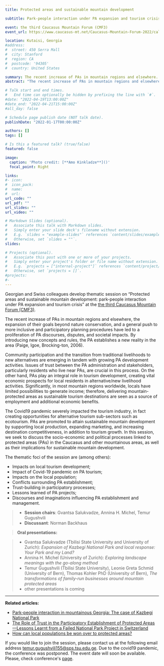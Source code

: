 ```yaml
---
title: Protected areas and sustainable mountain development

subtitle: Park-people interaction under PA expansion and tourism crisis

event: the third Caucasus Mountain Forum (CMF3)
event_url: https://www.caucasus-mt.net/Caucasus-Mountain-Forum-2022/call-for-abstracts.html-2

location: Kutaisi, Georgia
#address:
#  street: 450 Serra Mall
#  city: Stanford
#  region: CA
#  postcode: '94305'
#  country: United States

summary: The recent increase of PAs in mountain regions and elsewhere.
abstract: "The recent increase of PAs in mountain regions and elsewhere, the expansion of their goals beyond nature conservation, and a general push to more inclusive and participatory planning procedures have led to a proliferation of PA discourses, disputes, and societal impacts."

# Talk start and end times.
#   End time can optionally be hidden by prefixing the line with `#`.
#date: "2022-04-19T13:00:00Z"
#date_end: "2022-04-21T15:00:00Z"
#all_day: false

# Schedule page publish date (NOT talk date).
publishDate: "2022-01-17T00:00:00Z"

authors: []
tags: []

# Is this a featured talk? (true/false)
featured: false

image:
  caption: 'Photo credit: [**Amo Kinkladze**]()'
  focal_point: Right

links:
#- icon: 
#  icon_pack: 
#  name: 
#  url: 
url_code: ""
url_pdf: ""
url_slides: ""
url_video: ""

# Markdown Slides (optional).
#   Associate this talk with Markdown slides.
#   Simply enter your slide deck's filename without extension.
#   E.g. `slides = "example-slides"` references `content/slides/example-slides.md`.
#   Otherwise, set `slides = ""`.
slides: 

# Projects (optional).
#   Associate this post with one or more of your projects.
#   Simply enter your project's folder or file name without extension.
#   E.g. `projects = ["internal-project"]` references `content/project/deep-learning/index.md`.
#   Otherwise, set `projects = []`.
#projects:
#- 
---
```


Georgian and Swiss colleagues develop thematic session on “Protected areas and sustainable mountain development: park-people interaction under PA expansion and tourism crisis” at the [the third Caucasus Mountain Forum (CMF3)](https://www.caucasus-mt.net/Caucasus-Mountain-Forum-2021/cmf-objectives.html-1).

The recent increase of PAs in mountain regions and elsewhere, the expansion of their goals beyond nature conservation, and a general push to more inclusive and participatory planning procedures have led to a proliferation of PA discourses, disputes, and societal impacts. By introducing new concepts and rules, the PA establishes a new reality in the area (Paige, Igoe, Brocking-ton, 2006).

Community participation and the transition from traditional livelihoods to new alternatives are emerging in tandem with growing PA development activities. Issues of trust between the PA administration and stakeholders, particularly residents who live near PAs, are crucial in this process. On the other hand, PAs play an integral role in tourism development, creating vital economic prospects for local residents in alternative/new livelihood activities. Significantly, in most mountain regions worldwide, locals have limited possibilities to generate income; therefore, delivering mountain-protected areas as sustainable tourism destinations are seen as a source of employment and additional economic benefits. 

The Covid19 pandemic severely impacted the tourism industry, in fact creating opportunities for alternative tourism sub-sectors such as ecotourism. PAs are promoted to attain sustainable mountain development by supporting local production, expanding marketing, and increasing destination competitiveness, in addition to tourism growth. In this session, we seek to discuss the socio-economic and political processes linked to protected areas (PAs)  in the Caucasus and other mountainous areas, as well as their implications for sustainable mountain development. 

The thematic foci of the session are (among others):

- Impacts on local tourism development;
- Impact of Covid-19 pandemic on PA tourism;
- Impacts on the local population;
- Conflicts surrounding PA establishment;
- Trust-building in participatory processes;
- Lessons learned of PA projects;
- Discourses and imaginations influencing PA establishment and management.


>- **Session chairs**: Gvantsa Salukvadze, Annina H. Michel, Temur Gugushvili
>- **Discussant**: Norman Backhaus


>**Oral presentations:**

>- Gvantsa Salukvadze (Tbilisi State University and University of Zurich): *Expansion of Kazbegi National Park and local response: Your Park and my Land?*
>- Annina H. Michel (University of Zurich): *Exploring landscape meanings with the go-along method*
>- Temur Gugushvili (Tbilisi State University), Leonie Greta Schmid (University of Bern), Thomas Kohler PhD (University of Bern), *The transformations of family-run businesses around mountain protected areas*
>- other presentations is coming


---
**Related articles:**

- [Park-people interaction in mountainous Georgia: The case of Kazbegi National Park](https://temurgugushvili.ge/publication/park-peopleinteraction/)
- [The Role of Trust in the Participatory Establishment of Protected Areas—Lessons Learnt from a Failed National Park Project in Switzerland](https://www.tandfonline.com/doi/full/10.1080/08941920.2021.1994679)
- [How can local populations be won over to protected areas?](https://zenodo.org/record/3843063#.YfAfjVhBzrI)



If you would like to join the session, please contact us at the following email address temur.gugushvili155@sps.tsu.edu.ge.  Due to the covid19 pandemic, the conference was postponed. The event date will soon be available. Please, check conference's [page](https://www.caucasus-mt.net/Caucasus-Mountain-Forum-2022).



